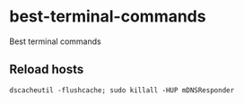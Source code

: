 # best-terminal-commands
Best terminal commands

## Reload hosts

````
dscacheutil -flushcache; sudo killall -HUP mDNSResponder
````
